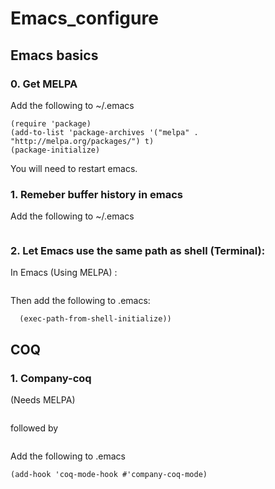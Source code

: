 # Emacs_configure

## Emacs basics

### 0. Get MELPA

Add the following to ~/.emacs 

```;; Add MELPA
(require 'package)
(add-to-list 'package-archives '("melpa" . "http://melpa.org/packages/") t)
(package-initialize)
```

You will need to restart emacs.

### 1. Remeber buffer history in emacs

Add the following to ~/.emacs 

```(savehist-mode 1)

```

### 2. Let Emacs use the same path as shell (Terminal):

In Emacs (Using MELPA) :
```M-x package-install-file RET exec-path-from-shell

```
Then add the following to .emacs:

```(when (memq window-system '(mac ns))
  (exec-path-from-shell-initialize))
 ```

## COQ
### 1. Company-coq
(Needs MELPA)
```M-x package-refresh-contents RET 
```
followed by 
```M-x package-install RET company-coq RET
```

Add the following to .emacs

```;; Load company-coq when opening Coq files
(add-hook 'coq-mode-hook #'company-coq-mode)
```
